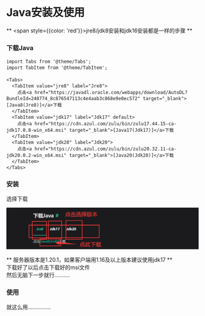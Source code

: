 # Java安装及使用
** <span style={{color: 'red'}}>jre8/jdk8安装和jdk16安装都是一样的步骤</span> **
### 下载Java

```mdx-code-block
import Tabs from '@theme/Tabs';
import TabItem from '@theme/TabItem';

<Tabs>
  <TabItem value="jre8" label="Jre8">
    点击<a href="https://javadl.oracle.com/webapps/download/AutoDL?BundleId=248774_8c876547113c4e4aab3c868e9e0ec572" target="_blank">[Java8(Jre8)]</a>下载
  </TabItem>
  <TabItem value="jdk17" label="Jdk17" default>
    点击<a href="https://cdn.azul.com/zulu/bin/zulu17.44.15-ca-jdk17.0.8-win_x64.msi" target="_blank">[Java17(Jdk17)]</a>下载
  </TabItem>
  <TabItem value="jdk20" label="Jdk20">
    点击<a href="https://cdn.azul.com/zulu/bin/zulu20.32.11-ca-jdk20.0.2-win_x64.msi" target="_blank">[Java20(Jdk20)]</a>下载
  </TabItem>
</Tabs>
```

### 安装


选择下载

![](../../assets/java-intsall/7B6EBE1F18-EB18-4128-B57A-E4A25E6116AE.png)

** 服务器版本是1.20.1，如果客户端用1.16及以上版本建议使用jdk17 **  
下载好了以后点击下载好的msi文件  
然后无脑下一步就行..........

### 使用

就这么用...............
